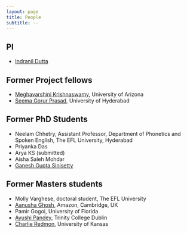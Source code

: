 ```yaml
---
layout: page
title: People
subtitle: --
---
```


## PI
* [Indranil Dutta](indranil)

<!--## Current Phd Students

* Maumita Bhaumik
* Anannya Mondal-->

## Former Project fellows
* [Meghavarshini Krishnaswamy](https://scholar.google.co.in/citations?user=9HzdoS0AAAAJ&hl=en), University of Arizona
* [Seema Gorur Prasad](https://scholar.google.co.in/citations?user=ALtM_ngAAAAJ&hl=en), University of Hyderabad

<!--## Masters students
* Sarath M. Chandran
* Nayana Raj
-->
## Former PhD Students
* Neelam Chhetry, Assistant Professor, Department of Phonetics and Spoken English, The EFL University, Hyderabad
* Priyanka Das
* Arya KS (submitted)
* Aisha Saleh Mohdar
* [Ganesh Gupta Sinisetty](https://scholar.google.com/citations?user=8eeTZAYAAAAJ&hl=en)

## Former Masters students
<!--* Ushasi Banerjee-->
* Molly Varghese, doctoral student, The EFL University
* [Aanusha Ghosh](https://www.linkedin.com/in/aanusha-ghosh-96719557/), Amazon, Cambridge, UK
* Pamir Gogoi, University of Florida
* [Ayushi Pandey](https://scholar.google.co.in/citations?user=v_2A9F0AAAAJ&hl=en), Trinity College Dublin
* [Charlie Redmon](http://redmonc.github.io/), University of Kansas
<!--* Irfan Shailendra, University of Illinois at Urbana-Champaign-->
